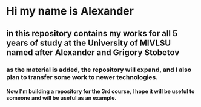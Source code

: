 # Hi my name is Alexander
## in this repository contains my works for all 5 years of study at the University of MIVLSU named after Alexander and Grigory Stobetov
### as the material is added, the repository will expand, and I also plan to transfer some work to newer technologies.
#### Now I'm building a repository for the 3rd course, I hope it will be useful to someone and will be useful as an example.
